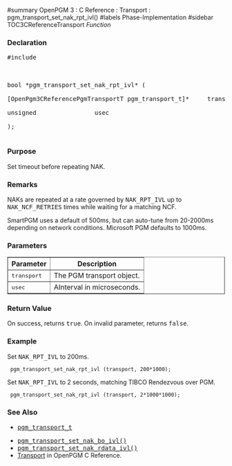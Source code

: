 ﻿#summary OpenPGM 3 : C Reference : Transport : pgm\_transport\_set\_nak\_rpt\_ivl()
#labels Phase-Implementation
#sidebar TOC3CReferenceTransport
_Function_
### Declaration ###
<pre>
#include <pgm/pgm.h><br>
<br>
bool *pgm_transport_set_nak_rpt_ivl* (<br>
[OpenPgm3CReferencePgmTransportT pgm_transport_t]*     transport,<br>
unsigned                usec<br>
);<br>
</pre>

### Purpose ###
Set timeout before repeating NAK.

### Remarks ###
NAKs are repeated at a rate governed by <tt>NAK_RPT_IVL</tt> up to <tt>NAK_NCF_RETRIES</tt> times while waiting for a matching NCF.

SmartPGM uses a default of 500ms, but can auto-tune from 20-2000ms depending on network conditions.  Microsoft PGM defaults to 1000ms.

### Parameters ###
<table cellpadding='5' border='1' cellspacing='0'>
<tr>
<th>Parameter</th>
<th>Description</th>
</tr>
<tr>
<td><tt>transport</tt></td>
<td>The PGM transport object.</td>
</tr><tr>
<td><tt>usec</tt></td>
<td>AInterval in microseconds.</td>
</tr>
</table>


### Return Value ###
On success, returns <tt>true</tt>.  On invalid parameter, returns <tt>false</tt>.

### Example ###
Set <tt>NAK_RPT_IVL</tt> to 200ms.

```
 pgm_transport_set_nak_rpt_ivl (transport, 200*1000);
```

Set <tt>NAK_RPT_IVL</tt> to 2 seconds, matching TIBCO Rendezvous over PGM.

```
 pgm_transport_set_nak_rpt_ivl (transport, 2*1000*1000);
```

### See Also ###
  * <tt><a href='OpenPgm3CReferencePgmTransportT.md'>pgm_transport_t</a></tt><br>
<ul><li><tt><a href='OpenPgm3CReferencePgmTransportSetNakBoIvl.md'>pgm_transport_set_nak_bo_ivl()</a></tt><br>
</li><li><tt><a href='OpenPgm3CReferencePgmTransportSetNakRdataIvl.md'>pgm_transport_set_nak_rdata_ivl()</a></tt><br>
</li><li><a href='OpenPgm3CReferenceTransport.md'>Transport</a> in OpenPGM C Reference.</li></ul>
